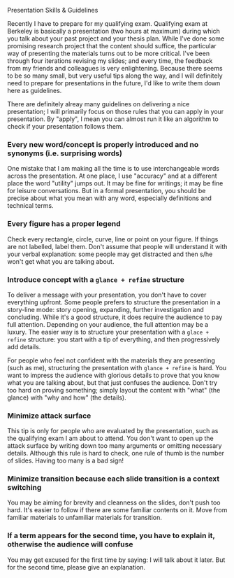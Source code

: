 Presentation Skills & Guidelines

Recently I have to prepare for my qualifying exam.
Qualifying exam at Berkeley is basically a presentation (two hours at maximum) during which you talk about your past project and your thesis plan.
While I've done some promising research project that the content should suffice, the particular way of presenting the materials  turns out to be more critical.
I've been through four iterations revising my slides; and every time, the feedback from my friends and colleagues is very enlightening.
Because there seems to be so many small, but very useful tips along the way, and I will definitely need to prepare for presentations in the future,
I'd like to write them down here as guidelines.

There are definitely alreay many guidelines on delivering a nice presentation; I will primarily focus on those rules that you can apply in your presentation.
By "apply", I mean you can almost run it like an algorithm to check if your presentation follows them.

### Every new word/concept is properly introduced and no synonyms (i.e. surprising words)

One mistake that I am making all the time is to use interchangeable words across the presentation.
At one place, I use "accuracy" and at a different place the word "utility" jumps out.
It may be fine for writings; it may be fine for leisure conversations.
But in a formal presentation, you should be precise about what you mean with any word, especially definitions and technical terms.

### Every figure has a proper legend

Check every rectangle, circle, curve, line or point on your figure. If things are not labelled, label them.
Don't assume that people will understand it with your verbal explanation:
some people may get distracted and then s/he won't get what you are talking about.

### Introduce concept with a `glance + refine` structure

To deliver a message with your presentation, you don't have to cover everything upfront.
Some people prefers to structure the presentation in a story-line mode: story opening, expanding, further investigation and concluding.
While it's a good structure, it does require the audience to pay full attention.
Depending on your audience, the full attention may be a luxury.
The easier way is to structure your presentation with a `glace + refine` structure:
you start with a tip of everything, and then progressively add details.

For people who feel not confident with the materials they are presenting (such as me), structuring the presentation with `glance + refine` is hard.
You want to impress the audience with glorious details to prove that you know what you are talking about, but that just confuses the audience.
Don't try too hard on proving something; simply layout the content with "what" (the glance) with "why and how" (the details).

### Minimize attack surface

This tip is only for people who are evaluated by the presentation, such as the qualifying exam I am about to attend.
You don't want to open up the attack surface by writing down too many arguments or omitting necessary details.
Although this rule is hard to check, one rule of thumb is the number of slides.
Having too many is a bad sign!

### Minimize transition because each slide transition is a context switching

You may be aiming for brevity and cleanness on the slides, don't push too hard.
It's easier to follow if there are some familiar contents on it.
Move from familiar materials to unfamiliar materials for transition.

### If a term appears for the second time, you have to explain it, otherwise the audience will confuse

You may get excused for the first time by saying: I will talk about it later. But for the second time, please give an explanation.
